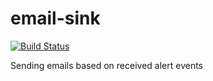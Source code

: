 email-sink
=====

[![Build Status](https://travis-ci.org/heynow-io/email-sink.svg?branch=master)](https://travis-ci.org/heynow-io/email-sink)

Sending emails based on received alert events
